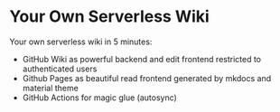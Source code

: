 # Your Own Serverless Wiki

Your own serverless wiki in 5 minutes:
- GitHub Wiki as powerful backend and edit frontend restricted to authenticated users
- Github Pages as beautiful read frontend generated by mkdocs and material theme
- GitHub Actions for magic glue (autosync)
